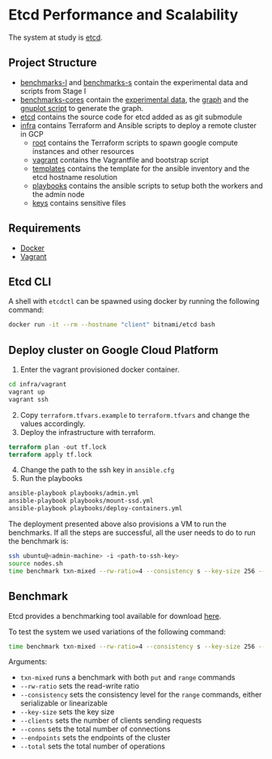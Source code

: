 # Etcd Performance and Scalability

The system at study is [etcd](https://etcd.io/).

## Project Structure

- [benchmarks-l](./benchmarks-l/) and [benchmarks-s](./benchmarks-s/) contain the experimental data and scripts from Stage I
- [benchmarks-cores](./benchmarks-cores/) contain the [experimental data](./benchmarks-cores/benchmarks-cores.csv), the [graph](./benchmarks-cores/cores_graph.png) and the [gnuplot script](./benchmarks-cores/data.gp) to generate the graph.
- [etcd](./etcd/) contains the source code for etcd added as as git submodule
- [infra](./infra/) contains Terraform and Ansible scripts to deploy a remote cluster in GCP
    - [root](./infra/) contains the Terraform scripts to spawn  google compute instances and other resources
    - [vagrant](./infra/vagrant/) contains the Vagrantfile and bootstrap script
    - [templates](./infra/templates/) contains the template for the ansible inventory and the etcd hostname resolution
    - [playbooks](./infra/playbooks/) contains the ansible scripts to setup both the workers and the admin node
    - [keys](./infra/keys/) contains sensitive files

## Requirements
- [Docker](https://www.docker.com/)
- [Vagrant](https://developer.hashicorp.com/vagrant/downloads)

## Etcd CLI

A shell with `etcdctl` can be spawned using docker by running the following command:
```bash
docker run -it --rm --hostname "client" bitnami/etcd bash
```

## Deploy cluster on Google Cloud Platform
1. Enter the vagrant provisioned docker container.
```sh
cd infra/vagrant
vagrant up
vagrant ssh
```
2. Copy `terraform.tfvars.example` to `terraform.tfvars` and change the values accordingly.
3. Deploy the infrastructure with terraform.
```tf
terraform plan -out tf.lock
terraform apply tf.lock
```
4. Change the path to the ssh key in `ansible.cfg`
5. Run the playbooks
```sh
ansible-playbook playbooks/admin.yml
ansible-playbook playbooks/mount-ssd.yml
ansible-playbook playbooks/deploy-containers.yml
```

The deployment presented above also provisions a VM to run the benchmarks.
If all the steps are successful, all the user needs to do to run the benchmark is:

```sh
ssh ubuntu@<admin-machine> -i <path-to-ssh-key>
source nodes.sh
time benchmark txn-mixed --rw-ratio=4 --consistency s --key-size 256 --clients 1000 --conns 100 --endpoints $ENDPOINTS --total 500000  
```

## Benchmark

Etcd provides a benchmarking tool available for download [here](https://github.com/etcd-io/etcd/tree/main/tools/benchmark).

To test the system we used variations of the following command:
```bash
time benchmark txn-mixed --rw-ratio=4 --consistency s --key-size 256 --clients 1000 --conns 100 --endpoints $ENDPOINTS --total 500000  
```
Arguments:
- `txn-mixed` runs a benchmark with both `put` and `range` commands
- `--rw-ratio` sets the read-write ratio
- `--consistency` sets the consistency level for the `range` commands, either serializable or linearizable
- `--key-size` sets the key size
- `--clients` sets the number of clients sending requests
- `--conns` sets the total number of connections
- `--endpoints` sets the endpoints of the cluster
- `--total` sets the total number of operations
